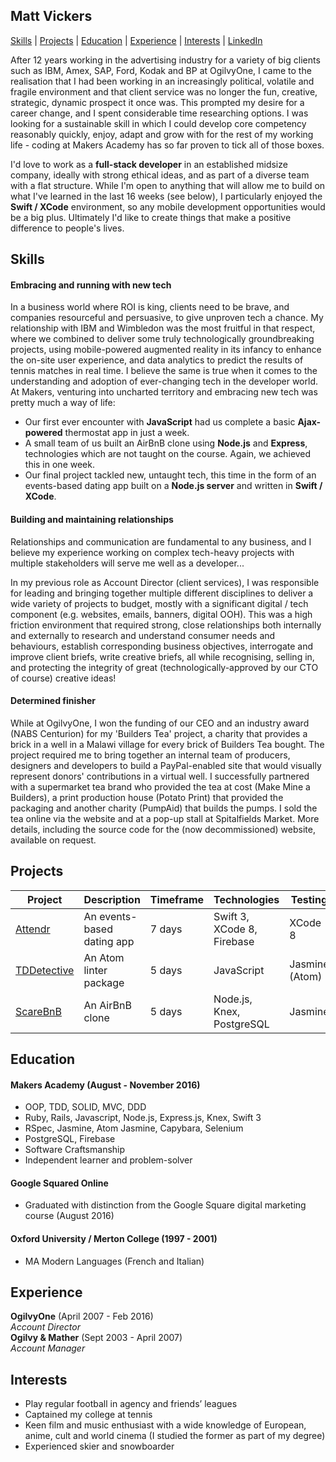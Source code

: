 ## Matt Vickers

[Skills](#skills) | [Projects](#projects) | [Education](#education) | [Experience](#experience) | [Interests](#interests) | [LinkedIn](https://uk.linkedin.com/in/matt-vickers-a1873a3)

After 12 years working in the advertising industry for a variety of big clients such as IBM, Amex, SAP, Ford, Kodak and BP at OgilvyOne, I came to the realisation that I had been working in an increasingly political, volatile and fragile environment and that client service was no longer the fun, creative, strategic, dynamic prospect it once was. This prompted my desire for a career change, and I spent considerable time researching options. I was looking for a sustainable skill in which I could develop core competency reasonably quickly, enjoy, adapt and grow with for the rest of my working life - coding at Makers Academy has so far proven to tick all of those boxes.

I'd love to work as a **full-stack developer** in an established midsize company, ideally with strong ethical ideas, and as part of a diverse team with a flat structure. While I'm open to anything that will allow me to build on what I've learned in the last 16 weeks (see below), I particularly enjoyed the **Swift / XCode** environment, so any mobile development opportunities would be a big plus. Ultimately I'd like to create things that make a positive difference to people's lives.

## Skills

#### Embracing and running with new tech

In a business world where ROI is king, clients need to be brave, and companies resourceful and persuasive, to give unproven tech a chance. My relationship with IBM and Wimbledon was the most fruitful in that respect, where we combined to deliver some truly technologically groundbreaking projects, using mobile-powered augmented reality in its infancy to enhance the on-site user experience, and data analytics to predict the results of tennis matches in real time. I believe the same is true when it comes to the understanding and adoption of ever-changing tech in the developer world. At Makers, venturing into uncharted territory and embracing new tech was pretty much a way of life:

- Our first ever encounter with **JavaScript** had us complete a basic **Ajax-powered** thermostat app in just a week.
- A small team of us built an AirBnB clone using **Node.js** and **Express**, technologies which are not taught on the course. Again, we achieved this in one week.
- Our final project tackled new, untaught tech, this time in the form of an events-based dating app built on a **Node.js server** and written in **Swift / XCode**.

#### Building and maintaining relationships

Relationships and communication are fundamental to any business, and I believe my experience working on complex tech-heavy projects with multiple stakeholders will serve me well as a developer...

In my previous role as Account Director (client services), I was responsible for leading and bringing together multiple different disciplines to deliver a wide variety of projects to budget, mostly with a significant digital / tech component (e.g. websites, emails, banners, digital OOH). This was a high friction environment that required strong, close relationships both internally and externally to research and understand consumer needs and behaviours, establish corresponding business objectives, interrogate and improve client briefs, write creative briefs, all while recognising, selling in, and protecting the integrity of great (technologically-approved by our CTO of course) creative ideas!

#### Determined finisher

While at OgilvyOne, I won the funding of our CEO and an industry award (NABS Centurion) for my 'Builders Tea' project, a charity that provides a brick in a well in a Malawi village for every brick of Builders Tea bought. The project required me to bring together an internal team of producers, designers and developers to build a PayPal-enabled site that would visually represent donors' contributions in a virtual well. I successfully partnered with a supermarket tea brand who provided the tea at cost (Make Mine a Builders), a print production house (Potato Print) that provided the packaging and another charity (PumpAid) that builds the pumps. I sold the tea online via the website and at a pop-up stall at Spitalfields Market. More details, including the source code for the (now decommissioned) website, available on request.

## Projects

Project | Description | Timeframe | Technologies | Testing
------------- | ----------- | --------------------- | ------------ | -------
[Attendr](https://github.com/Matty79/attendr)| An events-based dating app | 7 days | Swift 3, XCode 8, Firebase | XCode 8
[TDDetective](https://github.com/Matty79/TDDetective) | An Atom linter package | 5 days | JavaScript | Jasmine (Atom)
[ScareBnB](https://github.com/Matty79/ScareBnB) | An AirBnB clone | 5 days | Node.js, Knex, PostgreSQL | Jasmine

## Education

#### Makers Academy (August - November 2016)

- OOP, TDD, SOLID, MVC, DDD
- Ruby, Rails, Javascript, Node.js, Express.js, Knex, Swift 3
- RSpec, Jasmine, Atom Jasmine, Capybara, Selenium
- PostgreSQL, Firebase
- Software Craftsmanship
- Independent learner and problem-solver

#### Google Squared Online

- Graduated with distinction from the Google Square digital marketing course (August 2016)

#### Oxford University / Merton College (1997 - 2001)

- MA Modern Languages (French and Italian)

## Experience

**OgilvyOne** (April 2007 - Feb 2016)    
*Account Director*  
**Ogilvy & Mather** (Sept 2003 - April 2007)   
*Account Manager*

## Interests
- Play regular football in agency and friends’ leagues
- Captained my college at tennis
- Keen film and music enthusiast with a wide knowledge of European, anime, cult and world cinema (I studied the former as part of my degree)
- Experienced skier and snowboarder
